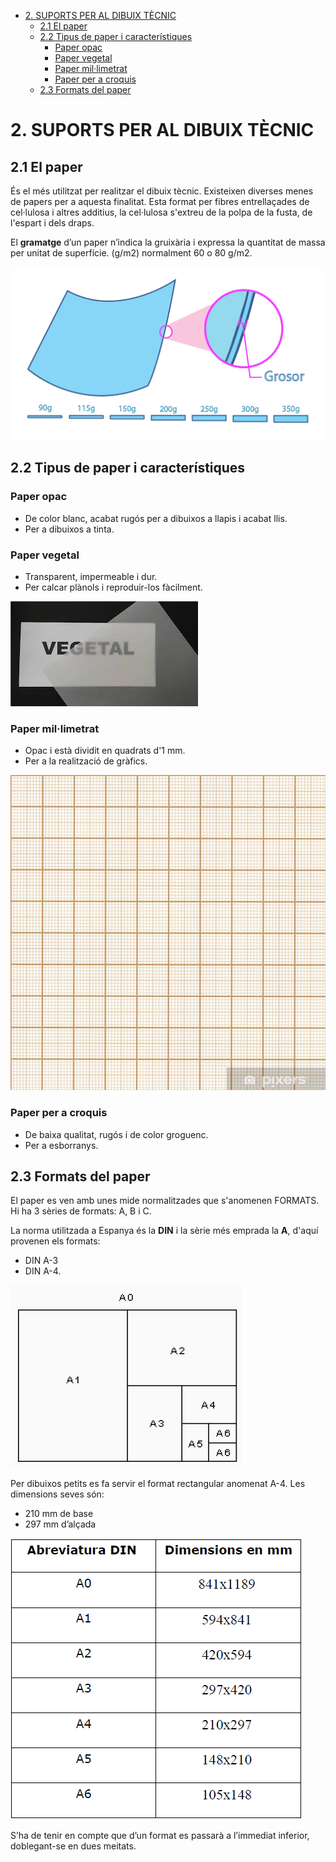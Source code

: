 - [2. SUPORTS PER AL DIBUIX TÈCNIC](#2-suports-per-al-dibuix-t%c3%88cnic)
  - [2.1 El paper](#21-el-paper)
  - [2.2 Tipus de paper i característiques](#22-tipus-de-paper-i-caracter%c3%adstiques)
    - [Paper opac](#paper-opac)
    - [Paper vegetal](#paper-vegetal)
    - [Paper mil·limetrat](#paper-millimetrat)
    - [Paper per a croquis](#paper-per-a-croquis)
  - [2.3 Formats del paper](#23-formats-del-paper)


# 2. SUPORTS PER AL DIBUIX TÈCNIC

## 2.1 El paper

És el més utilitzat per realitzar el dibuix tècnic. Existeixen diverses menes de papers per a
aquesta finalitat. Esta format per fibres entrellaçades de cel·lulosa i altres additius, la cel·lulosa
s'extreu de la polpa de la fusta, de l'espart i dels draps.

El **gramatge** d’un paper n’indica la gruixària i expressa la quantitat de massa per unitat de superfície. (g/m2) normalment 60 o 80 g/m2.

![](img/2019-10-23-09-03-10.png)

## 2.2 Tipus de paper i característiques

### Paper opac 

- De color blanc, acabat rugós per a dibuixos a llapis i acabat llis.
- Per a dibuixos a tinta.

### Paper vegetal

- Transparent, impermeable i dur.
- Per calcar plànols i reproduir-los fàcilment.

![](img/2019-10-23-09-03-36.png)

### Paper mil·limetrat 

- Opac i està dividit en quadrats d'1 mm.
- Per a la realització de gràfics.

![](img/2019-10-23-09-02-33.png)

### Paper per a croquis 

- De baixa qualitat, rugós i de color groguenc.
- Per a esborranys.

## 2.3 Formats del paper

El paper es ven amb unes mide normalitzades que s'anomenen FORMATS. Hi ha 3 sèries de
formats: A, B i C. 

La norma utilitzada a Espanya és la **DIN** i la sèrie més emprada la **A**, d'aquí provenen els formats:

- DIN A-3
- DIN A-4.

![](img/2019-10-10-08-35-53.png)

Per dibuixos petits es fa servir el format rectangular anomenat A-4. Les dimensions seves són:

- 210 mm de base
- 297 mm d’alçada

![](img/2019-10-10-08-35-15.png)

S’ha de tenir en compte que d’un format es passarà a l’immediat inferior, doblegant-se en dues meitats.
